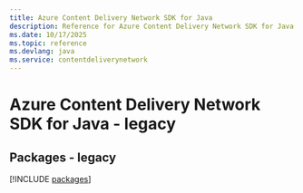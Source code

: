 ```yaml
---
title: Azure Content Delivery Network SDK for Java
description: Reference for Azure Content Delivery Network SDK for Java
ms.date: 10/17/2025
ms.topic: reference
ms.devlang: java
ms.service: contentdeliverynetwork
---
```

# Azure Content Delivery Network SDK for Java - legacy
## Packages - legacy
[!INCLUDE [packages](content-delivery-network-index.md)]
